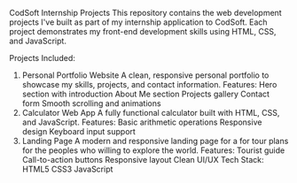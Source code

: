 CodSoft Internship Projects
This repository contains the web development projects I've built as part of my internship application to CodSoft. Each project demonstrates my front-end development skills using HTML, CSS, and JavaScript.

Projects Included:
1. Personal Portfolio Website
A clean, responsive personal portfolio to showcase my skills, projects, and contact information.
Features:
Hero section with introduction
About Me section
Projects gallery
Contact form
Smooth scrolling and animations
2. Calculator Web App
A fully functional calculator built with HTML, CSS, and JavaScript.
Features:
Basic arithmetic operations
Responsive design
Keyboard input support
3.  Landing Page
A modern and responsive landing page for a for tour plans for the peoples who willing to explore the world.
Features:
Tourist guide 
Call-to-action buttons
Responsive layout
Clean UI/UX
Tech Stack:
HTML5
CSS3
JavaScript
